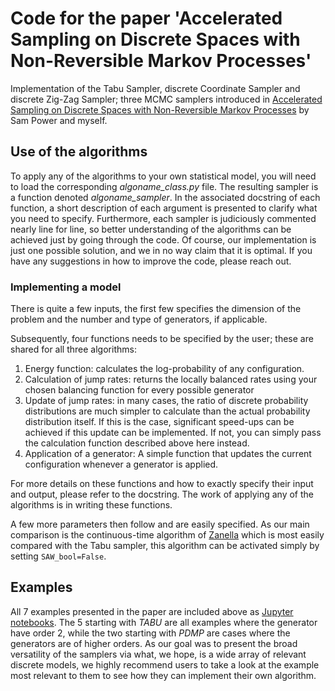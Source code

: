 # Code for the paper 'Accelerated Sampling on Discrete Spaces with Non-Reversible Markov Processes'
Implementation of the Tabu Sampler, discrete Coordinate Sampler and discrete Zig-Zag Sampler; three MCMC samplers introduced in [Accelerated Sampling on Discrete Spaces with Non-Reversible Markov Processes](https://arxiv.org/abs/1912.04681) by Sam Power and myself. 

## Use of the algorithms
To apply any of the algorithms to your own statistical model, you will need to load the corresponding *algoname_class.py* file. The resulting sampler is a function denoted *algoname_sampler*. 
In the associated docstring of each function, a short description of each argument is presented to clarify what you need to specify. Furthermore, each sampler is judiciously commented nearly line for line, so better understanding of the algorithms can be achieved just by going through the code. Of course, our implementation is just one possible solution, and we in no way claim that it is optimal. If you have any suggestions in how to improve the code, please reach out. 

### Implementing a model
There is quite a few inputs, the first few specifies the dimension of the problem and the number and type of generators, if applicable. 

Subsequently, four functions needs to be specified by the user; these are shared for all three algorithms:

1. Energy function: calculates the log-probability of any configuration.
2. Calculation of jump rates: returns the locally balanced rates using your chosen balancing function for every possible generator 
3. Update of jump rates: in many cases, the ratio of discrete probability distributions are much simpler to calculate than the actual probability distribution itself. If this is the case, significant speed-ups can be achieved if this update can be implemented. If not, you can simply pass the calculation function described above here instead.
4. Application of a generator: A simple function that updates the current configuration whenever a generator is applied.

For more details on these functions and how to exactly specify their input and output, please refer to the docstring. The work of applying any of the algorithms is in writing these functions.

A few more parameters then follow and are easily specified. As our main comparison is the continuous-time algorithm of [Zanella](https://arxiv.org/pdf/1711.07424) which is most easily compared with the Tabu sampler, this algorithm can be activated simply by setting `SAW_bool=False`.  

## Examples
All 7 examples presented in the paper are included above as [Jupyter notebooks](https://jupyter.org/). The 5 starting with *TABU* are all examples where the generator have order 2, while the two starting with *PDMP* are cases where the generators are of higher orders. As our goal was to present the broad versatility of the samplers via what, we hope, is a wide array of relevant discrete models, we highly recommend users to take a look at the example most relevant to them to see how they can implement their own algorithm. 
